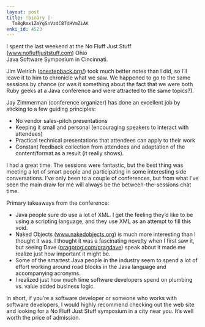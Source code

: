 ```yaml
---
layout: post
title: !binary |-
  Tm8gRmx1ZmYgSnVzdCBTdHVmZiAK
enki_id: 4523
---
```


I spent the last weekend at the No Fluff Just Stuff (<a
href="http://www.nofluffjuststuff.com">www.nofluffjuststuff.com</a>)
Ohio  
Java Software Symposium in Cincinnati.

<p>
Jim Weirich (<a href="http://onestepback.org/">onestepback.org/</a>)
took  
much better notes than I did, so I’ll leave it to him to chronicle  
what we saw. We happened to go to the same sessions by chance (or was
it  
something about the fact that we were both Ruby geeks at a Java
conference  
and were attracted to the same topics?).

</p>
<p>
Jay Zimmerman (conference organizer) has done an excellent job by
sticking  
to a few guiding principles:

</p>
<ul>
<li>
No vendor sales-pitch presentations

</li>
<li>
Keeping it small and personal (encouraging speakers to interact with  
attendees)

</li>
<li>
Practical technical presentations that attendees can apply to their work

</li>
<li>
Constant feedback collection from attendees and adaptation of the  
content/format as a result (it really shows).

</li>
</ul>
<p>
I had a great time. The sessions were fantastic, but the best thing
was  
meeting a lot of smart people and participating in some interesting
side  
conversations. I’ve only been to a couple of conferences, but from  
what I’ve seen the main draw for me will always be the  
between-the-sessions chat time.

</p>
<p>
Primary takeaways from the conference:

</p>
<ul>
<li>
Java people sure do use a lot of XML. I get the feeling they’d like  
to be using a scripting language, and they use XML as an attempt to
fill  
this void.

</li>
<li>
Naked Objects (<a
href="http://www.nakedobjects.org">www.nakedobjects.org</a>) is much
more  
interesting than I thought it was. I thought it was a fascinating
novelty  
when I first saw it, but seeing Dave (<a
href="http://pragprog.com/pragdave">pragprog.com/pragdave</a>) speak
about  
it made me realize just how important it might be.

</li>
<li>
Some of the smartest Java people in the industry seem to spend a lot
of  
effort working around road blocks in the Java language and
accompanying  
acronyms.

</li>
<li>
I realized just how much time software developers spend on plumbing
vs.  
value added business logic.

</li>
</ul>
<p>
In short, if you’re a software developer or someone who works with  
software developers, I would highly recommend checking out the web site
and  
looking for a No Fluff Just Stuff symposium in a city near you. It’s  
well worth the price of admission.

</p>
